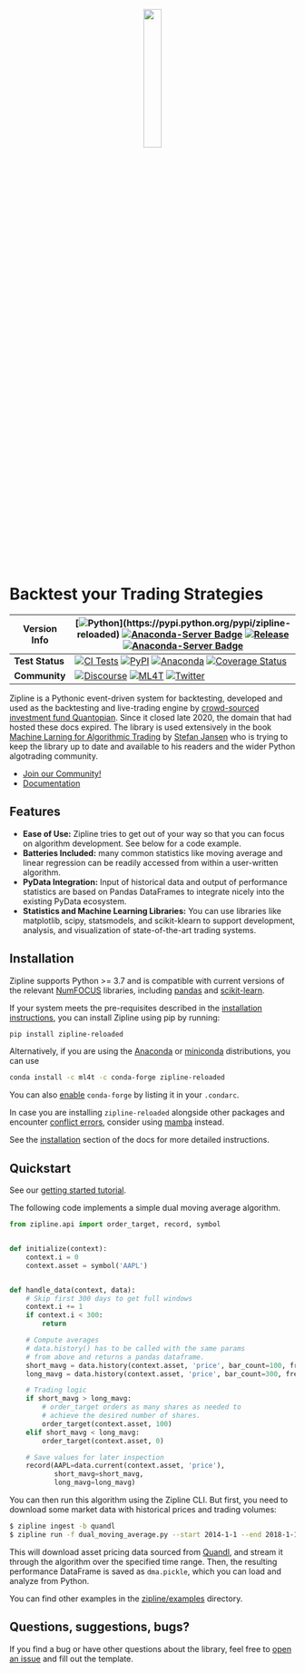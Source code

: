 <p align="center">
<a href="https://zipline.ml4trading.io">
<img src="https://i.imgur.com/DDetr8I.png" width="25%">
</a>
</p>

# Backtest your Trading Strategies

|Version Info| [![Python](https://img.shields.io/pypi/pyversions/zipline-reloaded.svg?cacheSeconds=2592000")](https://pypi.python.org/pypi/zipline-reloaded) [![Anaconda-Server Badge](https://anaconda.org/ml4t/zipline-reloaded/badges/platforms.svg)](https://anaconda.org/ml4t/zipline-reloaded) [![Release](https://img.shields.io/pypi/v/zipline-reloaded.svg?cacheSeconds=2592000)](https://pypi.org/project/zipline-reloaded/)  [![Anaconda-Server Badge](https://anaconda.org/ml4t/zipline-reloaded/badges/version.svg)](https://anaconda.org/ml4t/zipline-reloaded)|
|----|----|
|**Test** **Status** | [![CI Tests](https://github.com/stefan-jansen/zipline-reloaded/actions/workflows/unit_tests.yml/badge.svg)](https://github.com/stefan-jansen/zipline-reloaded/actions/workflows/unit_tests.yml) [![PyPI](https://github.com/stefan-jansen/zipline-reloaded/actions/workflows/build_wheels.yml/badge.svg)](https://github.com/stefan-jansen/zipline-reloaded/actions/workflows/build_wheels.yml) [![Anaconda](https://github.com/stefan-jansen/zipline-reloaded/actions/workflows/conda_package.yml/badge.svg)](https://github.com/stefan-jansen/zipline-reloaded/actions/workflows/conda_package.yml) [![Coverage Status](https://coveralls.io/repos/stefan-jansen/zipline-reloaded/badge.svg)](https://coveralls.io/r/stefan-jansen/zipline-reloaded)|
|**Community**|[![Discourse](https://img.shields.io/discourse/topics?server=https%3A%2F%2Fexchange.ml4trading.io%2F)](https://exchange.ml4trading.io) [![ML4T](https://img.shields.io/badge/Powered%20by-ML4Trading-blue)](https://ml4trading.io) [![Twitter](https://img.shields.io/twitter/follow/ml4trading.svg?style=social)](https://twitter.com/ml4trading)|

Zipline is a Pythonic event-driven system for backtesting, developed and used as the backtesting and live-trading engine by [crowd-sourced investment fund Quantopian](https://www.bizjournals.com/boston/news/2020/11/10/quantopian-shuts-down-cofounders-head-elsewhere.html). Since it closed late 2020, the domain that had hosted these docs expired. The library is used extensively in the book [Machine Larning for Algorithmic Trading](https://ml4trading.io)
by [Stefan Jansen](https://www.linkedin.com/in/applied-ai/) who is trying to keep the library up to date and available to his readers and the wider Python algotrading community.

- [Join our Community!](https://exchange.ml4trading.io)
- [Documentation](https://zipline.ml4ctrading.io)

## Features

- **Ease of Use:** Zipline tries to get out of your way so that you can focus on algorithm development. See below for a code example.
- **Batteries Included:** many common statistics like moving average and linear regression can be readily accessed from within a user-written algorithm.
- **PyData Integration:** Input of historical data and output of performance statistics are based on Pandas DataFrames to integrate nicely into the existing PyData ecosystem.
- **Statistics and Machine Learning Libraries:** You can use libraries like matplotlib, scipy, statsmodels, and scikit-klearn to support development, analysis, and visualization of state-of-the-art trading systems.

## Installation

Zipline supports Python >= 3.7 and is compatible with current versions of the relevant [NumFOCUS](https://numfocus.org/sponsored-projects?_sft_project_category=python-interface) libraries, including [pandas](https://pandas.pydata.org/) and [scikit-learn](https://scikit-learn.org/stable/index.html).

If your system meets the pre-requisites described in the [installation instructions](https://zipline.ml4trading.io/install.html), you can install Zipline using pip by running:

```bash
pip install zipline-reloaded
```

Alternatively, if you are using the [Anaconda](https://www.anaconda.com/products/individual) or [miniconda](https://docs.conda.io/en/latest/miniconda.html) distributions, you can use

```bash
conda install -c ml4t -c conda-forge zipline-reloaded
```

You can also [enable](https://docs.conda.io/projects/conda/en/latest/user-guide/tasks/manage-channels.html) `conda-forge` by listing it in your `.condarc`.

In case you are installing `zipline-reloaded` alongside other packages and encounter [conflict errors](https://github.com/conda/conda/issues/9707), consider using [mamba](https://github.com/mamba-org/mamba) instead.

See the [installation](https://zipline.ml4trading.io/install.html) section of the docs for more detailed instructions.

## Quickstart

See our [getting started tutorial](https://zipline.ml4trading.io/beginner-tutorial).

The following code implements a simple dual moving average algorithm.

```python
from zipline.api import order_target, record, symbol


def initialize(context):
    context.i = 0
    context.asset = symbol('AAPL')


def handle_data(context, data):
    # Skip first 300 days to get full windows
    context.i += 1
    if context.i < 300:
        return

    # Compute averages
    # data.history() has to be called with the same params
    # from above and returns a pandas dataframe.
    short_mavg = data.history(context.asset, 'price', bar_count=100, frequency="1d").mean()
    long_mavg = data.history(context.asset, 'price', bar_count=300, frequency="1d").mean()

    # Trading logic
    if short_mavg > long_mavg:
        # order_target orders as many shares as needed to
        # achieve the desired number of shares.
        order_target(context.asset, 100)
    elif short_mavg < long_mavg:
        order_target(context.asset, 0)

    # Save values for later inspection
    record(AAPL=data.current(context.asset, 'price'),
           short_mavg=short_mavg,
           long_mavg=long_mavg)
```

You can then run this algorithm using the Zipline CLI. But first, you need to download some market data with historical prices and trading volumes:

```bash
$ zipline ingest -b quandl
$ zipline run -f dual_moving_average.py --start 2014-1-1 --end 2018-1-1 -o dma.pickle --no-benchmark
```

This will download asset pricing data sourced from [Quandl](https://www.quandl.com/databases/WIKIP/documentation?anchor=companies), and stream it through the algorithm over the specified time range. Then, the resulting performance DataFrame is saved as `dma.pickle`, which you can load and analyze from Python.

You can find other examples in the [zipline/examples](https://github.com/stefan-jansen/zipline-reloaded/tree/main/zipline/examples) directory.

## Questions, suggestions, bugs?

If you find a bug or have other questions about the library, feel free to [open an issue](https://github.com/stefan-jansen/zipline/issues/new) and fill out the template.

